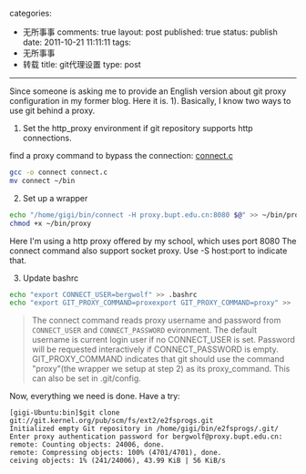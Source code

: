 categories: 
  - 无所事事
comments: true
layout: post
published: true
status: publish
date: 2011-10-21 11:11:11
tags: 
  - 无所事事
  - 转载
title: git代理设置
type: post
---

Since someone is asking me to provide an English version about git proxy configuration in my former blog. Here it is. 1). Basically, I know two ways to use git behind a proxy.
 
1. Set the http_proxy environment if git repository supports http connections. 

find a proxy command to bypass the connection: <a href="https://bitbucket.org/chenzaichun/org2blog/src/e82a0244f078/media/connect.c">connect.c</a> 

```sh
gcc -o connect connect.c
mv connect ~/bin
```
    
2. Set up a wrapper 

```sh
echo "/home/gigi/bin/connect -H proxy.bupt.edu.cn:8080 $@" >> ~/bin/proxy
chmod +x ~/bin/proxy
```
        
Here I'm using a http proxy offered by my school, which uses port 8080     The connect command also support socket proxy. Use -S host:port to indicate that. 

3. Update bashrc 

```sh
echo "export CONNECT_USER=bergwolf" >> .bashrc
echo "export GIT_PROXY_COMMAND=proxexport GIT_PROXY_COMMAND=proxy" >> .bashrc
```
    
> The connect command reads proxy username and password from `CONNECT_USER` and `CONNECT_PASSWORD` evironment. The default username is current login user if no CONNECT_USER is set. Password will be requested interactively if CONNECT_PASSWORD is empty.   GIT_PROXY_COMMAND indicates that git should use the command "proxy"(the wrapper we setup at step 2) as its proxy_command. This can also be set in .git/config. 

Now, everything we need is done. Have a try: 

``` 
[gigi-Ubuntu:bin]$git clone git://git.kernel.org/pub/scm/fs/ext2/e2fsprogs.git
Initialized empty Git repository in /home/gigi/bin/e2fsprogs/.git/
Enter proxy authentication password for bergwolf@proxy.bupt.edu.cn:
remote: Counting objects: 24006, done.
remote: Compressing objects: 100% (4701/4701), done.
ceiving objects: 1% (241/24006), 43.99 KiB | 56 KiB/s
```
     
